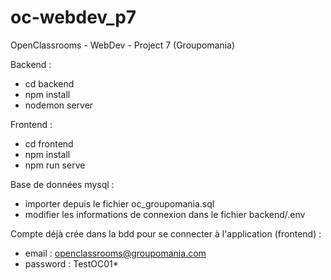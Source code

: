 # oc-webdev_p7
OpenClassrooms - WebDev - Project 7 (Groupomania)

Backend : 
- cd backend
- npm install
- nodemon server

Frontend :
- cd frontend
- npm install
- npm run serve


Base de données mysql :
- importer depuis le fichier oc_groupomania.sql
- modifier les informations de connexion dans le fichier backend/.env

Compte déjà crée dans la bdd pour se connecter à l'application (frontend) :
- email : openclassrooms@groupomania.com
- password : TestOC01*